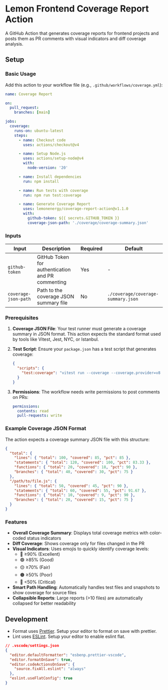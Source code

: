 # Lemon Frontend Coverage Report Action

A GitHub Action that generates coverage reports for frontend projects and posts them as PR comments with visual indicators and diff coverage analysis.

## Setup

### Basic Usage

Add this action to your workflow file (e.g., `.github/workflows/coverage.yml`):

```yaml
name: Coverage Report

on:
  pull_request:
    branches: [main]

jobs:
  coverage:
    runs-on: ubuntu-latest
    steps:
      - name: Checkout code
        uses: actions/checkout@v4

      - name: Setup Node.js
        uses: actions/setup-node@v4
        with:
          node-version: '20'

      - name: Install dependencies
        run: npm install

      - name: Run tests with coverage
        run: npm run test:coverage

      - name: Generate Coverage Report
        uses: lemonenergy/coverage-report-action@v1.1.0
        with:
          github-token: ${{ secrets.GITHUB_TOKEN }}
          coverage-json-path: './coverage/coverage-summary.json'
```

### Inputs

| Input                | Description                                       | Required | Default                            |
| -------------------- | ------------------------------------------------- | -------- | ---------------------------------- |
| `github-token`       | GitHub Token for authentication and PR commenting | Yes      | -                                  |
| `coverage-json-path` | Path to the coverage JSON summary file            | No       | `./coverage/coverage-summary.json` |

### Prerequisites

1. **Coverage JSON File**: Your test runner must generate a coverage summary in JSON format. This action expects the standard format used by tools like Vitest, Jest, NYC, or Istanbul.

2. **Test Script**: Ensure your `package.json` has a test script that generates coverage:

   ```json
   {
     "scripts": {
       "test:coverage": "vitest run --coverage --coverage.provider=v8 --coverage.reporter=json-summary"
     }
   }
   ```

3. **Permissions**: The workflow needs write permissions to post comments on PRs:
   ```yaml
   permissions:
     contents: read
     pull-requests: write
   ```

### Example Coverage JSON Format

The action expects a coverage summary JSON file with this structure:

```json
{
  "total": {
    "lines": { "total": 100, "covered": 85, "pct": 85 },
    "statements": { "total": 120, "covered": 100, "pct": 83.33 },
    "functions": { "total": 20, "covered": 18, "pct": 90 },
    "branches": { "total": 40, "covered": 30, "pct": 75 }
  },
  "/path/to/file.js": {
    "lines": { "total": 50, "covered": 45, "pct": 90 },
    "statements": { "total": 60, "covered": 55, "pct": 91.67 },
    "functions": { "total": 10, "covered": 9, "pct": 90 },
    "branches": { "total": 20, "covered": 15, "pct": 75 }
  }
}
```

### Features

- **Overall Coverage Summary**: Displays total coverage metrics with color-coded status indicators
- **Diff Coverage**: Shows coverage only for files changed in the PR
- **Visual Indicators**: Uses emojis to quickly identify coverage levels:
  - 🔵 ≥90% (Excellent)
  - 🟢 ≥85% (Good)
  - 🟡 ≥70% (Fair)
  - 🟠 ≥50% (Poor)
  - 🔴 <50% (Critical)
- **Smart Path Handling**: Automatically handles test files and snapshots to show coverage for source files
- **Collapsible Reports**: Large reports (>10 files) are automatically collapsed for better readability

## Development

- Format uses [Prettier](https://prettier.io/). Setup your editor to format on save with prettier.
- Lint uses [ESLint](https://eslint.org/). Setup your editor to enable eslint flat.

```json
// .vscode/settings.json
{
  "editor.defaultFormatter": "esbenp.prettier-vscode",
  "editor.formatOnSave": true,
  "editor.codeActionsOnSave": {
    "source.fixAll.eslint": "always"
  },
  "eslint.useFlatConfig": true
}
```
